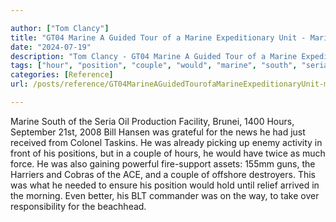 ```yaml
---

author: ["Tom Clancy"]
title: "GT04 Marine A Guided Tour of a Marine Expeditionary Unit - Marine_split_229.html"
date: "2024-07-19"
description: "Tom Clancy - GT04 Marine A Guided Tour of a Marine Expeditionary Unit"
tags: ["hour", "position", "couple", "would", "marine", "south", "seria", "oil", "production", "facility", "brunei", "september", "bill", "hansen", "grateful", "news", "received", "colonel", "taskins", "already", "picking", "enemy", "activity", "front", "twice"]
categories: [Reference]
url: /posts/reference/GT04MarineAGuidedTourofaMarineExpeditionaryUnit-marinesplit229html

---
```



Marine
South of the Seria Oil Production Facility, Brunei, 1400 Hours, September 21st, 2008
Bill Hansen was grateful for the news he had just received from Colonel Taskins. He was already picking up enemy activity in front of his positions, but in a couple of hours, he would have twice as much force. He was also gaining powerful fire-support assets: 155mm guns, the Harriers and Cobras of the ACE, and a couple of offshore destroyers. This was what he needed to ensure his position would hold until relief arrived in the morning. Even better, his BLT commander was on the way, to take over responsibility for the beachhead.
